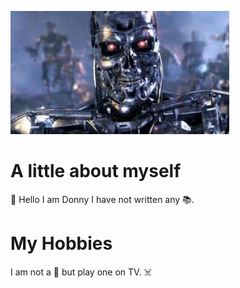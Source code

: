 ![Headshot](terminator.jpeg)
# A little about myself
:metal: Hello I am Donny I have not written any :books:.

# My Hobbies
I am not a :robot: but play one on TV. :skull_and_crossbones: